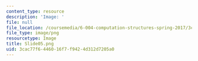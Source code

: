 ```yaml
---
content_type: resource
description: 'Image: '
file: null
file_location: /coursemedia/6-004-computation-structures-spring-2017/3cac77f6446016f7f9424d312d7205a0_Slide05.png
file_type: image/png
resourcetype: Image
title: Slide05.png
uid: 3cac77f6-4460-16f7-f942-4d312d7205a0
---
```

